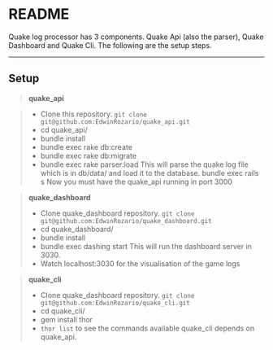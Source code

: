 README
===================

Quake log processor has 3 components. Quake Api (also the parser), Quake Dashboard and Quake Cli. The following are the setup steps.

----------


Setup
-------------

> **quake_api**

> - Clone this repository. 
> ```git clone git@github.com:EdwinRozario/quake_api.git```
> - cd quake_api/
> - bundle install
> - bundle exec rake db:create
> - bundle exec rake db:migrate
> - bundle exec rake parser:load
> This will parse the quake log file which is in db/data/ and load it to the database.
> bundle exec rails s
> Now you must have the quake_api running in port 3000

> **quake_dashboard**
> 
> - Clone quake_dashboard repository. 
> ```git clone git@github.com:EdwinRozario/quake_dashboard.git```
> - cd quake_dashboard/
> - bundle install
> - bundle exec dashing start
> This will run the dashboard server in 3030.
> - Watch localhost:3030 for the visualisation of the game logs 

> **quake_cli**
> 
> - Clone quake_dashboard repository. 
> ```git clone git@github.com:EdwinRozario/quake_cli.git```
> - cd quake_cli/
> - gem install thor
> - ```thor list``` to see the commands available
> quake_cli depends on quake_api.